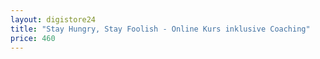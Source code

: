 ```yaml
---
layout: digistore24
title: "Stay Hungry, Stay Foolish - Online Kurs inklusive Coaching"
price: 460
---
```

